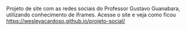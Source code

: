 Projeto de site com as redes sociais do Professor Gustavo Guanabara, utilizando conhecimento de iframes.
Acesse o site e veja como ficou https://wesleyacardoso.github.io/projeto-social/
